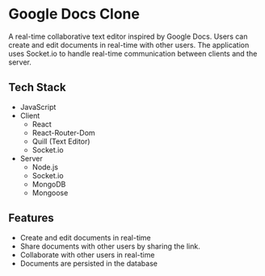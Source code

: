 # Google Docs Clone

A real-time collaborative text editor inspired by Google Docs. Users can create
and edit documents in real-time with other users. The application uses Socket.io
to handle real-time communication between clients and the server.

## Tech Stack

- JavaScript
- Client
  - React
  - React-Router-Dom
  - Quill (Text Editor)
  - Socket.io
- Server
  - Node.js
  - Socket.io
  - MongoDB
  - Mongoose

## Features

- Create and edit documents in real-time
- Share documents with other users by sharing the link.
- Collaborate with other users in real-time
- Documents are persisted in the database
